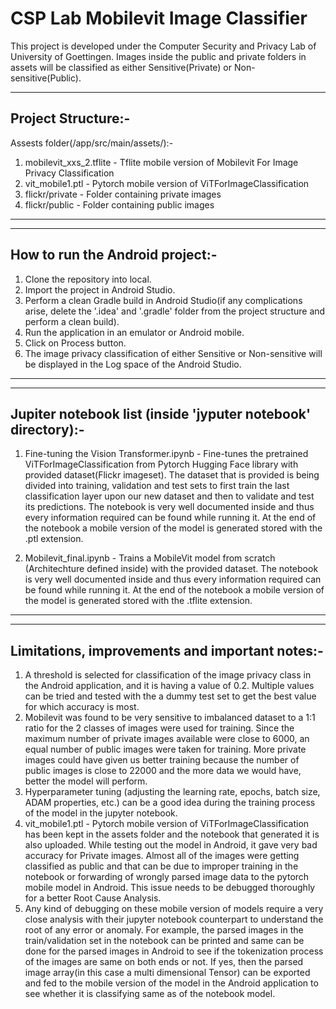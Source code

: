 # CSP Lab Mobilevit Image Classifier


This project is developed under the Computer Security and Privacy Lab of University of Goettingen. Images inside the public and private folders in assets will be classified as either Sensitive(Private) or Non-sensitive(Public).

*****
## Project Structure:-

Assests folder(/app/src/main/assets/):-
1. mobilevit_xxs_2.tflite - Tflite mobile version of Mobilevit For Image Privacy Classification
2. vit_mobile1.ptl - Pytorch mobile version of ViTForImageClassification
3. flickr/private - Folder containing private images
4. flickr/public - Folder containing public images
*****

*****
## How to run the Android project:-

1. Clone the repository into local.
2. Import the project in Android Studio.
3. Perform a clean Gradle build in Android Studio(if any complications arise, delete the '.idea' and '.gradle' folder from the project structure and perform a clean build).
4. Run the application in an emulator or Android mobile.
5. Click on Process button.
6. The image privacy classification of either Sensitive or Non-sensitive will be displayed in the Log space of the Android Studio.
*****


*****
## Jupiter notebook list (inside 'jyputer notebook' directory):-

1. Fine-tuning the Vision Transformer.ipynb - Fine-tunes the pretrained ViTForImageClassification from Pytorch Hugging Face library with provided dataset(Flickr imageset). The dataset that is provided is being divided into training, validation and test sets to first train the last classification layer upon our new dataset and then to validate and test its predictions. The notebook is very well documented inside and thus every information required can be found while running it. At the end of the notebook a mobile version of the model is generated stored with the .ptl extension.

2. Mobilevit_final.ipynb - Trains a MobileVit model from scratch (Architechture defined inside) with the provided dataset. The notebook is very well documented inside and thus every information required can be found while running it. At the end of the notebook a mobile version of the model is generated stored with the .tflite extension.
*****

*****
## Limitations, improvements and important notes:-

1. A threshold is selected for classification of the image privacy class in the Android application, and it is having a value of 0.2. Multiple values can be tried and tested with the a dummy test set to get the best value for which accuracy is most.
2. Mobilevit was found to be very sensitive to imbalanced dataset to a 1:1 ratio for the 2 classes of images were used for training. Since the maximum number of private images available were close to 6000, an equal number of public images were taken for training. More private images could have given us better training because the number of public images is close to 22000 and the more data we would have, better the model will perform.
3. Hyperparameter tuning (adjusting the learning rate, epochs, batch size, ADAM properties, etc.) can be a good idea during the training process of the model in the jupyter notebook.
4. vit_mobile1.ptl - Pytorch mobile version of ViTForImageClassification has been kept in the assets folder and the notebook that generated it is also uploaded. While testing out the model in Android, it gave very bad accuracy for Private images. Almost all of the images were getting classified as public and that can be due to improper training in the notebook or forwarding of wrongly parsed image data to the pytorch mobile model in Android. This issue needs to be debugged thoroughly for a better Root Cause Analysis.
5. Any kind of debugging on these mobile version of models require a very close analysis with their jupyter notebook counterpart to understand the root of any error or anomaly. For example, the parsed images in the train/validation set in the notebook can be printed and same can be done for the parsed images in Android to see if the tokenization process of the images are same on both ends or not. If yes, then the parsed image array(in this case a multi dimensional Tensor) can be exported and fed to the mobile version of the model in the Android application to see whether it is classifying same as of the notebook model.

